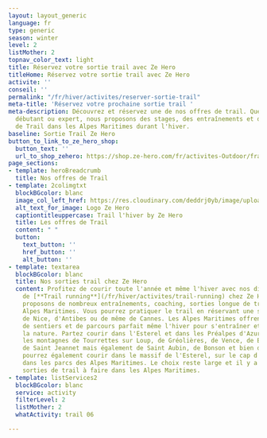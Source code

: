 ```yaml
---
layout: layout_generic
language: fr
type: generic
season: winter
level: 2
listMother: 2
topnav_color_text: light
title: Réservez votre sortie trail avec Ze Hero
titleHome: Réservez votre sortie trail avec Ze Hero
activite: ''
conseil: ''
permalink: "/fr/hiver/activites/reserver-sortie-trail"
meta-title: 'Réservez votre prochaine sortie trail '
meta-description: Découvrez et réservez une de nos offres de trail. Que vous soyez
  débutant ou expert, nous proposons des stages, des entraînements et des sorties
  de Trail dans les Alpes Maritimes durant l'hiver.
baseline: Sortie Trail Ze Hero
button_to_link_to_ze_hero_shop:
  button_text: ''
  url_to_shop_zehero: https://shop.ze-hero.com/fr/activites-Outdoor/france/trail
page_sections:
- template: heroBreadcrumb
  title: Nos offres de Trail
- template: 2colimgtxt
  blockBGcolor: blanc
  image_col_left_href: https://res.cloudinary.com/deddrj0yb/image/upload/v1640094644/website/logo/Sur%20fond%20clair/logo-ze-hero-horizontal_4_a3dhvk.png
  alt_text_for_image: Logo Ze Hero
  captiontitleuppercase: Trail l'hiver by Ze Hero
  title: Les offres de Trail
  content: " "
  button:
    text_button: ''
    href_button: ''
    alt_button: ''
- template: textarea
  blockBGcolor: blanc
  title: Nos sorties trail chez Ze Hero
  content: Profitez de courir toute l'année et même l'hiver avec nos différentes sorties
    de [**Trail running**](/fr/hiver/activites/trail-running) chez Ze Hero. Nous vous
    proposons de nombreux entraînements, coaching, sorties longue de trail dans les
    Alpes Maritimes. Vous pourrez pratiquer le trail en réservant une sortie près
    de Nice, d'Antibes ou de même de Cannes. Les Alpes Maritimes offrent un panel
    de sentiers et de parcours parfait même l'hiver pour s'entraîner et profiter de
    la nature. Partez courir dans l'Esterel et dans les Préalpes d'Azur. Découvrez
    les montagnes de Tourrettes sur Loup, de Gréolières, de Vence, de Bar sur Loup,
    de Saint Jeannet mais également de Saint Aubin, de Bonson et bien d'autres. Vous
    pourrez également courir dans le massif de l'Esterel, sur le cap d'Antibes et
    dans les parcs des Alpes Maritimes. Le choix reste large et il y a de nombreuses
    sorties de trail à faire dans les Alpes Maritimes.
- template: listServices2
  blockBGcolor: blanc
  service: activity
  filterLevel: 2
  listMother: 2
  whatActivity: trail 06

---
```

